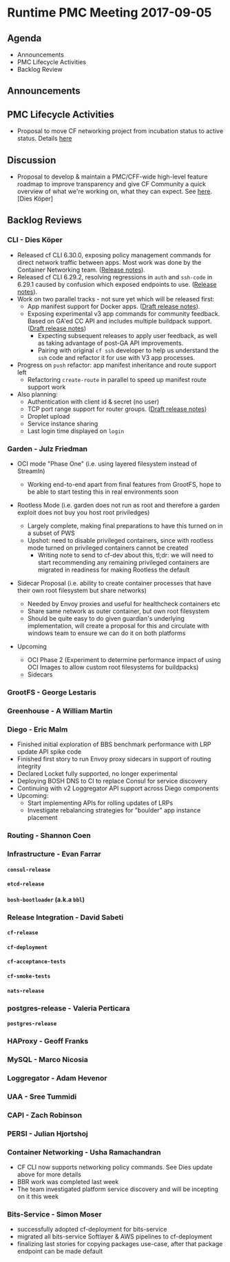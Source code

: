 # Runtime PMC Meeting 2017-09-05

## Agenda

* Announcements
* PMC Lifecycle Activities
* Backlog Review

## Announcements


## PMC Lifecycle Activities
- Proposal to move CF networking project from incubation status to active status. Details [here](https://docs.google.com/document/d/1ohn9AS7Wic_ZQ1vwPFYCxa6IH1gsJwgOm7c48tIzoSU/edit?usp=sharing)


## Discussion
- Proposal to develop & maintain a PMC/CFF-wide high-level feature roadmap to improve transparency and give CF Community a quick overview of what we're working on, what they can expect. See [here](https://docs.google.com/document/d/1K7t_p_NT2F7_Dk3eiv7_g1v3rzFE2GLbTQZTY_V-Les/edit#). [Dies Köper]

## Backlog Reviews

### CLI - Dies Köper
- Released cf CLI 6.30.0, exposing policy management commands for direct network traffic between apps. Most work was done by the Container Networking team. ([Release notes](https://github.com/cloudfoundry/cli/releases/tag/v6.30.0)).
- Released cf CLI 6.29.2, resolving regressions in `auth` and `ssh-code` in 6.29.1 caused by confusion which exposed endpoints to use. ([Release notes](https://github.com/cloudfoundry/cli/releases/tag/v6.29.2)).
- Work on two parallel tracks - not sure yet which will be released first:
  - App manifest support for Docker apps. ([Draft release notes](https://www.pivotaltracker.com/story/show/150627476)).
  - Exposing experimental v3 app commands for community feedback. Based on GA'ed CC API and includes multiple buildpack support. ([Draft release notes](https://www.pivotaltracker.com/story/show/149541909))
    - Expecting subsequent releases to apply user feedback, as well as taking advantage of post-GA API improvements.
    - Pairing with original `cf ssh` developer to help us understand the `ssh` code and refactor it for use with V3 app processes.
- Progress on `push` refactor: app manifest inheritance and route support left
  - Refactoring `create-route` in parallel to speed up manifest route support work
- Also planning:
  - Authentication with client id & secret (no user)
  - TCP port range support for router groups. ([Draft release notes](https://www.pivotaltracker.com/story/show/143621081))
  - Droplet upload
  - Service instance sharing
  - Last login time displayed on `login`

### Garden - Julz Friedman

 - OCI mode "Phase One" (i.e. using layered filesystem instead of StreamIn)
   - Working end-to-end apart from final features from GrootFS, hope to be able to start testing this in real environments soon

- Rootless Mode (i.e. garden does not run as root and therefore a garden exploit does not buy you host root priviledges)
   - Largely complete, making final preparations to have this turned on in a subset of PWS
   - Upshot: need to disable privileged containers, since with rootless mode turned on privileged containers cannot be created
     - Writing note to send to cf-dev about this, tl;dr: we will need to start recommending any remaining privileged containers are migrated in readiness for making Rootless the default

- Sidecar Proposal (i.e. ability to create container processes that have their own root filesystem but share networks)
   - Needed by Envoy proxies and useful for healthcheck containers etc
   - Share same network as outer container, but own root filesystem
   - Should be quite easy to do given guardian's underlying implementation, will create a proposal for this and circulate with windows team to ensure we can do it on both platforms
   
- Upcoming
   - OCI Phase 2 (Experiment to determine performance impact of using OCI Images to allow custom root filesystems for buildpacks) 
   - Sidecars


### GrootFS - George Lestaris


### Greenhouse - A William Martin


### Diego - Eric Malm

- Finished initial exploration of BBS benchmark performance with LRP update API spike code
- Finished first story to run Envoy proxy sidecars in support of routing integrity
- Declared Locket fully supported, no longer experimental
- Deploying BOSH DNS to CI to replace Consul for service discovery
- Continuing with v2 Loggregator API support across Diego components
- Upcoming:
  - Start implementing APIs for rolling updates of LRPs
  - Investigate rebalancing strategies for "boulder" app instance placement

### Routing - Shannon Coen


### Infrastructure - Evan Farrar

#### `consul-release`


#### `etcd-release`

#### `bosh-bootloader` (a.k.a `bbl`)

### Release Integration - David Sabeti

#### `cf-release`

#### `cf-deployment`

#### `cf-acceptance-tests`

#### `cf-smoke-tests`

#### `nats-release`

### postgres-release - Valeria Perticara

#### `postgres-release`

### HAProxy - Geoff Franks

### MySQL - Marco Nicosia

### Loggregator - Adam Hevenor

### UAA - Sree Tummidi

### CAPI - Zach Robinson

### PERSI - Julian Hjortshoj

### Container Networking - Usha Ramachandran
- CF CLI now supports networking policy commands. See Dies update above for more details
- BBR work was completed last week
- The team investigated platform service discovery and will be incepting on it this week

### Bits-Service - Simon Moser

* successfully adopted cf-deployment for bits-service 
* migrated all bits-service Softlayer & AWS pipelines to cf-deployment
* finalizing last stories for copying packages use-case, after that package endpoint can be made default

